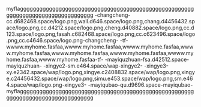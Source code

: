 myflaggggggggggggggggggggggggggggggggggggggggggggggggggggggggggggggggggggggggggggggggg
-changcheng-cc.d682468.space/logo.png,wall.d646.space/logo.png,chang.d4456432.space/logo.png,cc.d4212.space/logo.png,cheng.d40882.space/logo.png,cc.d123.space/logo.png,fasah.c682468.space/logo.png,cc.c623496.space/logo.png,cc.c4646.space/logo.png-changcheng-
-tf-wwww.myhome.fasfaa,wwww.myhome.fasfaa,wwww.myhome.fasfaa,wwww.myhome.fasfaa,wwww.myhome.fasfaa,wwww.myhome.fasfaa,wwww.myhome.fasfaa,wwww.myhome.fasfaa-tf-
-mayiquzhuan-fsa.d42512.space-mayiquzhuan-
-xingye2-sm.e464.space/wap-xingye2-
-xingye3-xy.e2342.space/wap/logo.png,xingye.c2408832.space/wap/logo.png,xingye.c24456432.space/wap/logo.png,simu.e453.space/wap/logo.png,sm.e464.space/wap/logo.png-xingye3-
-mayiqubao-qu.d9696.space-mayiqubao-
myflaggggggggggggggggggggggggggggggggggggggggggggggggggggggggggggggggggggggggggggggggg
